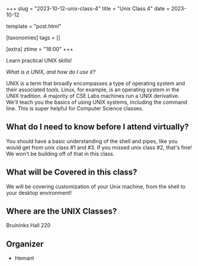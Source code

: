 +++
slug = "2023-10-12-unix-class-4"
title = "Unix Class 4"
date = 2023-10-12

template = "post.html"

[taxonomies]
tags = []

[extra]
ztime = "18:00"
+++

Learn practical UNIX skills!

<!-- more -->

*What is a UNIX, and how do I use it?*

UNIX is a term that broadly encompasses a type of operating system and their associated tools. Linux, for example, is an operating system
in the UNIX tradition. A majority of CSE Labs machines run a UNIX derivative. We'll teach you the basics of using UNIX systems, including
the command line. This is super helpful for Computer Science classes.

## What do I need to know before I attend virtually?

You should have a basic understanding of the shell and pipes, like you would get from unix class #1 and #3.
If you missed unix class #2, that's fine! We won't be building off of that in this class.

## What will be Covered in this class?

We will be covering customization of your Unix machine, from the shell to your desktop environment!

## Where are the UNIX Classes?

Bruininks Hall 220

## Organizer
* Hemant

